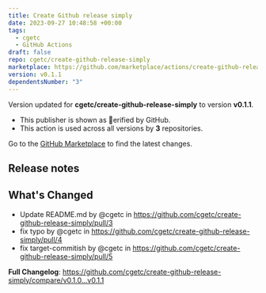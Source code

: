```yaml
---
title: Create Github release simply
date: 2023-09-27 10:48:58 +00:00
tags:
  - cgetc
  - GitHub Actions
draft: false
repo: cgetc/create-github-release-simply
marketplace: https://github.com/marketplace/actions/create-github-release-simply
version: v0.1.1
dependentsNumber: "3"
---
```



Version updated for **cgetc/create-github-release-simply** to version **v0.1.1**.
- This publisher is shown as erified by GitHub.
- This action is used across all versions by **3** repositories.

Go to the [GitHub Marketplace](https://github.com/marketplace/actions/create-github-release-simply) to find the latest changes.

## Release notes

## What's Changed
* Update README.md by @cgetc in https://github.com/cgetc/create-github-release-simply/pull/3
* fix typo by @cgetc in https://github.com/cgetc/create-github-release-simply/pull/4
* fix target-commitish by @cgetc in https://github.com/cgetc/create-github-release-simply/pull/5


**Full Changelog**: https://github.com/cgetc/create-github-release-simply/compare/v0.1.0...v0.1.1
